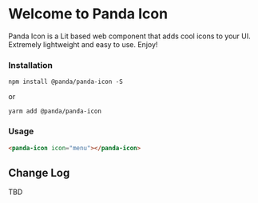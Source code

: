 # Welcome to Panda Icon
Panda Icon is a Lit based web component that adds cool icons to your UI. Extremely lightweight and easy to use.
Enjoy!

### Installation
```npm install @panda/panda-icon -S```

or 

```yarm add @panda/panda-icon```

### Usage

```html
<panda-icon icon="menu"></panda-icon>
```

## Change Log

TBD